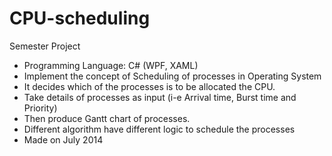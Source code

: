 # CPU-scheduling
Semester Project
- Programming Language: C# (WPF, XAML)
- Implement the concept of Scheduling of processes in Operating System
- It decides which of the processes is to be allocated the CPU.
- Take details of processes as input (i-e Arrival time, Burst time and Priority)
- Then produce Gantt chart of processes.
- Different algorithm have different logic to schedule the processes
- Made on July 2014
